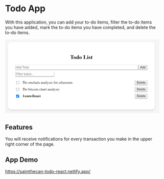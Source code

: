 # Todo App

With this application, you can add your to-do items, filter the to-do items you have added, mark the to-do items you have completed, and delete the to-do items.

![page view](./todo-list.PNG)

## Features

You will receive notifications for every transaction you make in the upper right corner of the page.

## App Demo

https://saimthecan-todo-react.netlify.app/